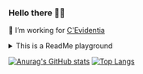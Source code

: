 ### Hello there 🧔🏼

🔭 I’m working for [C'Evidentia](https://cevidentia.com/)

<details>
    <summary>This is a ReadMe playground</summary>
    HOLA !
    [![Anurag's GitHub stats](https://github-readme-stats.vercel.app/api?username=PiRB&show_icons=true&theme=dracula)](https://github.com/anuraghazra/github-readme-stats)
</details>

[![Anurag's GitHub stats](https://github-readme-stats.vercel.app/api?username=PiRB&show_icons=true&theme=dracula)](https://github.com/anuraghazra/github-readme-stats)
[![Top Langs](https://github-readme-stats.vercel.app/api/top-langs/?username=PiRB&layout=compact&theme=dracula&hide=css)](https://github.com/anuraghazra/github-readme-stats)
